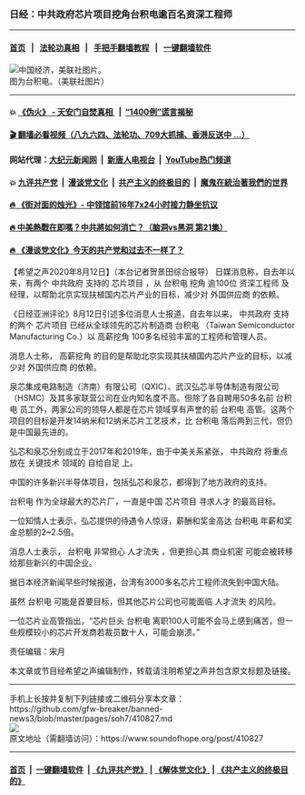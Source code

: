 ### 日经：中共政府芯片项目挖角台积电逾百名资深工程师
------------------------

#### [首页](https://github.com/gfw-breaker/banned-news3/blob/master/README.md) &nbsp;&nbsp;|&nbsp;&nbsp; [法轮功真相](https://github.com/begood0513/basic/blob/master/README.md)  &nbsp;&nbsp;|&nbsp;&nbsp; [手把手翻墙教程](https://github.com/gfw-breaker/guides/wiki)  &nbsp;&nbsp;|&nbsp;&nbsp; [一键翻墙软件](https://github.com/gfw-breaker/nogfw/blob/master/README.md)  



<div><img alt="中国经济，美联社图片。" src="https://img.soundofhope.org/2020-08/tsmcap-1589782422866-1597261103122.jpg"/>
<br/><figcaption class="caption">
 图为台积电。（美联社图片）
</figcaption></div><hr/>

#### 💥 [《伪火》 - 天安门自焚真相 ](http://141.164.51.119:10000/videos/blog/weihuo.html)&nbsp; |&nbsp; [“1400例”谎言揭秘  ](http://141.164.51.119:10000/videos/blog/jiexi1400.html)

#### [ 🎬  翻墙必看视频（八九六四、法轮功、709大抓捕、香港反送中 ...）](https://github.com/gfw-breaker/links/blob/master/banned.md)

#### 网站代理：[大纪元新闻网](http://167.172.10.89:10080/gb/) &nbsp;|&nbsp; [新唐人电视台](http://167.172.10.89:8808/gb/) &nbsp;|&nbsp; [YouTube热门频道](http://158.247.203.241/youtube.html)

#### 💥 [九评共产党](http://141.164.51.119:10000/videos/res/jiuping/)&nbsp; |&nbsp; [漫谈党文化](http://141.164.51.119:10000/videos/res/mtdwh/)&nbsp; |&nbsp; [共产主义的终极目的](http://141.164.51.119:10000/videos/res/zjmd/)&nbsp; |&nbsp; [魔鬼在統治著我們的世界](http://141.164.51.119:10000/videos/res/TheSpecter/)  

#### [ 🔥  《街对面的烛光》- 中领馆前16年7x24小时接力静坐抗议](http://141.164.51.119:10000/videos/news/../legend/index.html)

#### [ 🔥  中美熱戰在即嗎？中共將如何消亡？（脑洞vs黑洞 第21集）](http://141.164.51.119:10000/videos/news/brain01.html)

#### [ 🔥  《漫谈党文化》今天的共产党和过去不一样了？](http://141.164.51.119:10000/videos/news/../res/mtdwh/index.html)

<div><div class="Content__Wrapper sc-1bvya0-0 grZQxZ">
 <p class="meta-top">
  <span class="meta">
   【希望之声2020年8月12日】（本台记者贺景田综合报导）
  </span>
  日媒消息称，自去年以来，有两个
  <ok href="/term/83013">
   中共政府
  </ok>
  支持的
  <ok href="/term/349201">
   芯片项目
  </ok>
  ，从
  <ok href="/term/18961">
   台积电
  </ok>
  <ok href="/term/327070">
   挖角
  </ok>
  逾100位
  <ok href="/term/349210">
   资深工程师
  </ok>
  及经理，以帮助北京实现扶植国内芯片产业的目标，减少对
  <ok href="/term/349213">
   外国供应商
  </ok>
  的依赖。
 </p>
 <p>
  《日经亚洲评论》8月12日引述多位消息人士报道，自去年以来，
  <ok href="/term/83013">
   中共政府
  </ok>
  支持的两个
  <ok href="/term/349201">
   芯片项目
  </ok>
  已经从全球领先的芯片制造商
  <ok href="/term/18961">
   台积电
  </ok>
  （Taiwan Semiconductor Manufacturing Co.）以
  <ok href="/term/349204">
   高薪挖角
  </ok>
  100多名经验丰富的工程师和管理人员。
 </p>
 <div class="AD_Embed__Wrap-sc-1xslmin-0 igMuqX module desktop">
  <div>
  </div>
 </div>
 <p>
  消息人士称，
  <ok href="/term/349204">
   高薪挖角
  </ok>
  的目的是帮助北京实现其扶植国内芯片产业的目标，以减少对
  <ok href="/term/349213">
   外国供应商
  </ok>
  的依赖。
 </p>
 <p>
  泉芯集成电路制造（济南）有限公司（QXIC）、武汉弘芯半导体制造有限公司（HSMC）及其多家联营公司在业内知名度不高。但除了各自聘用50多名前
  <ok href="/term/18961">
   台积电
  </ok>
  员工外，两家公司的领导人都是在芯片领域享有声誉的前
  <ok href="/term/18961">
   台积电
  </ok>
  高管。这两个项目的目标是开发14纳米和12纳米芯片工艺技术，比
  <ok href="/term/18961">
   台积电
  </ok>
  落后两到三代，但仍是中国最先进的。
 </p>
 <p>
  弘芯和泉芯分别成立于2017年和2019年，由于中美关系紧张，
  <ok href="/term/83013">
   中共政府
  </ok>
  将重点放在
  <ok href="/term/105663">
   关键技术
  </ok>
  领域的
  <ok href="/term/23831">
   自给自足
  </ok>
  上。
 </p>
 <p>
  中国的许多新兴半导体项目，包括弘芯和泉芯，都得到了地方政府的支持。
 </p>
 <p>
  <ok href="/term/18961">
   台积电
  </ok>
  作为全球最大的芯片厂，一直是中国
  <ok href="/term/349201">
   芯片项目
  </ok>
  <ok href="/term/349207">
   寻求人才
  </ok>
  的最高目标。
 </p>
 <p>
  一位知情人士表示，弘芯提供的待遇令人惊讶，薪酬和奖金高达
  <ok href="/term/18961">
   台积电
  </ok>
  年薪和奖金总额的2~2.5倍。
 </p>
 <p>
  消息人士表示，
  <ok href="/term/18961">
   台积电
  </ok>
  非常担心
  <ok href="/term/198487">
   人才流失
  </ok>
  ，但更担心其
  <ok href="/term/48223">
   商业机密
  </ok>
  可能会被转移给那些新兴的中国企业。
 </p>
 <p>
  据日本经济新闻早些时候报道，台湾有3000多名芯片工程师流失到中国大陆。
 </p>
 <p>
  虽然
  <ok href="/term/18961">
   台积电
  </ok>
  可能是首要目标，但其他芯片公司也可能面临
  <ok href="/term/198487">
   人才流失
  </ok>
  的风险。
 </p>
 <p>
  一位芯片业高管指出，“芯片巨头
  <ok href="/term/18961">
   台积电
  </ok>
  离职100人可能不会马上感到痛苦，但一些规模较小的芯片开发商若裁员数十人，可能会崩溃。”
 </p>
 <p class="meta-btm">
  责任编辑：宋月
 </p>
 <p class="meta-btm">
  本文章或节目经希望之声编辑制作，转载请注明希望之声并包含原文标题及链接。
 </p>
</div>
</div>
<hr/>
手机上长按并复制下列链接或二维码分享本文章：<br/>
https://github.com/gfw-breaker/banned-news3/blob/master/pages/soh7/410827.md <br/>
<a href='https://github.com/gfw-breaker/banned-news3/blob/master/pages/soh7/410827.md'><img src='https://github.com/gfw-breaker/banned-news3/blob/master/pages/soh7/410827.md.png'/></a> <br/>
原文地址（需翻墙访问）：https://www.soundofhope.org/post/410827


------------------------
#### [首页](https://github.com/gfw-breaker/banned-news3/blob/master/README.md) &nbsp;|&nbsp; [一键翻墙软件](https://github.com/gfw-breaker/nogfw/blob/master/README.md) &nbsp;| [《九评共产党》](https://github.com/gfw-breaker/9ping.md/blob/master/README.md#九评之一评共产党是什么) | [《解体党文化》](https://github.com/gfw-breaker/jtdwh.md/blob/master/README.md) | [《共产主义的终极目的》](https://github.com/gfw-breaker/gczydzjmd.md/blob/master/README.md)


<img src='http://gfw-breaker.win/banned-news3/pages/soh7/410827.md' width='0px' height='0px'/>